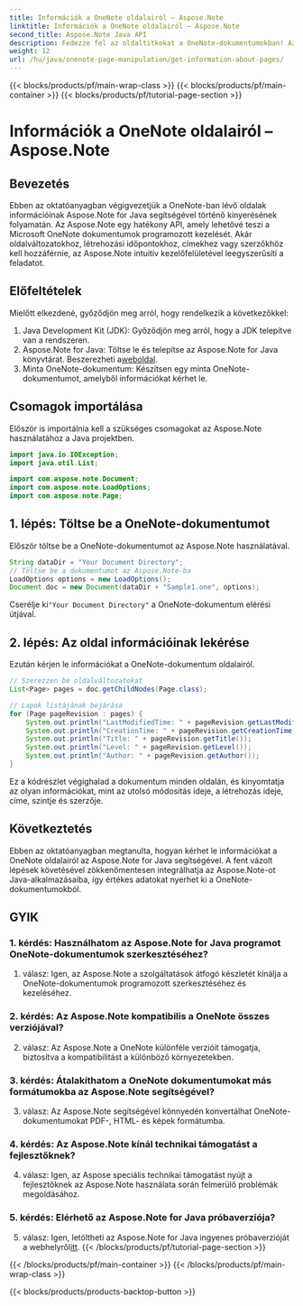 ```yaml
---
title: Információk a OneNote oldalairól – Aspose.Note
linktitle: Információk a OneNote oldalairól – Aspose.Note
second_title: Aspose.Note Java API
description: Fedezze fel az oldaltitkokat a OneNote-dokumentumokban! Az Aspose.Note segítségével kivonhatja a revíziókat, a létrehozási időket és egyebeket. Lépésről lépésre útmutató és kód mellékelve! #OneNote #Java #Aspose
weight: 12
url: /hu/java/onenote-page-manipulation/get-information-about-pages/
---
```


{{< blocks/products/pf/main-wrap-class >}}
{{< blocks/products/pf/main-container >}}
{{< blocks/products/pf/tutorial-page-section >}}

# Információk a OneNote oldalairól – Aspose.Note

## Bevezetés

Ebben az oktatóanyagban végigvezetjük a OneNote-ban lévő oldalak információinak Aspose.Note for Java segítségével történő kinyerésének folyamatán. Az Aspose.Note egy hatékony API, amely lehetővé teszi a Microsoft OneNote dokumentumok programozott kezelését. Akár oldalváltozatokhoz, létrehozási időpontokhoz, címekhez vagy szerzőkhöz kell hozzáférnie, az Aspose.Note intuitív kezelőfelületével leegyszerűsíti a feladatot.

## Előfeltételek

Mielőtt elkezdené, győződjön meg arról, hogy rendelkezik a következőkkel:

1. Java Development Kit (JDK): Győződjön meg arról, hogy a JDK telepítve van a rendszeren.
2.  Aspose.Note for Java: Töltse le és telepítse az Aspose.Note for Java könyvtárat. Beszerezheti a[weboldal](https://purchase.aspose.com/buy).
3. Minta OneNote-dokumentum: Készítsen egy minta OneNote-dokumentumot, amelyből információkat kérhet le.

## Csomagok importálása

Először is importálnia kell a szükséges csomagokat az Aspose.Note használatához a Java projektben.

```java
import java.io.IOException;
import java.util.List;

import com.aspose.note.Document;
import com.aspose.note.LoadOptions;
import com.aspose.note.Page;
```

## 1. lépés: Töltse be a OneNote-dokumentumot

Először töltse be a OneNote-dokumentumot az Aspose.Note használatával.

```java
String dataDir = "Your Document Directory";
// Töltse be a dokumentumot az Aspose.Note-ba
LoadOptions options = new LoadOptions();
Document doc = new Document(dataDir + "Sample1.one", options);
```

 Cserélje ki`"Your Document Directory"` a OneNote-dokumentum elérési útjával.

## 2. lépés: Az oldal információinak lekérése

Ezután kérjen le információkat a OneNote-dokumentum oldalairól.

```java
// Szerezzen be oldalváltozatokat
List<Page> pages = doc.getChildNodes(Page.class);

// Lapok listájának bejárása
for (Page pageRevision : pages) {
    System.out.println("LastModifiedTime: " + pageRevision.getLastModifiedTime());
    System.out.println("CreationTime: " + pageRevision.getCreationTime());
    System.out.println("Title: " + pageRevision.getTitle());
    System.out.println("Level: " + pageRevision.getLevel());
    System.out.println("Author: " + pageRevision.getAuthor());
}
```

Ez a kódrészlet végighalad a dokumentum minden oldalán, és kinyomtatja az olyan információkat, mint az utolsó módosítás ideje, a létrehozás ideje, címe, szintje és szerzője.

## Következtetés

Ebben az oktatóanyagban megtanulta, hogyan kérhet le információkat a OneNote oldalairól az Aspose.Note for Java segítségével. A fent vázolt lépések követésével zökkenőmentesen integrálhatja az Aspose.Note-ot Java-alkalmazásaiba, így értékes adatokat nyerhet ki a OneNote-dokumentumokból.

## GYIK

### 1. kérdés: Használhatom az Aspose.Note for Java programot OneNote-dokumentumok szerkesztéséhez?

1. válasz: Igen, az Aspose.Note a szolgáltatások átfogó készletét kínálja a OneNote-dokumentumok programozott szerkesztéséhez és kezeléséhez.

### 2. kérdés: Az Aspose.Note kompatibilis a OneNote összes verziójával?

2. válasz: Az Aspose.Note a OneNote különféle verzióit támogatja, biztosítva a kompatibilitást a különböző környezetekben.

### 3. kérdés: Átalakíthatom a OneNote dokumentumokat más formátumokba az Aspose.Note segítségével?

3. válasz: Az Aspose.Note segítségével könnyedén konvertálhat OneNote-dokumentumokat PDF-, HTML- és képek formátumba.

### 4. kérdés: Az Aspose.Note kínál technikai támogatást a fejlesztőknek?

4. válasz: Igen, az Aspose speciális technikai támogatást nyújt a fejlesztőknek az Aspose.Note használata során felmerülő problémák megoldásához.

### 5. kérdés: Elérhető az Aspose.Note for Java próbaverziója?

 5. válasz: Igen, letöltheti az Aspose.Note for Java ingyenes próbaverzióját a webhelyről[itt](https://releases.aspose.com/).
{{< /blocks/products/pf/tutorial-page-section >}}

{{< /blocks/products/pf/main-container >}}
{{< /blocks/products/pf/main-wrap-class >}}

{{< blocks/products/products-backtop-button >}}
